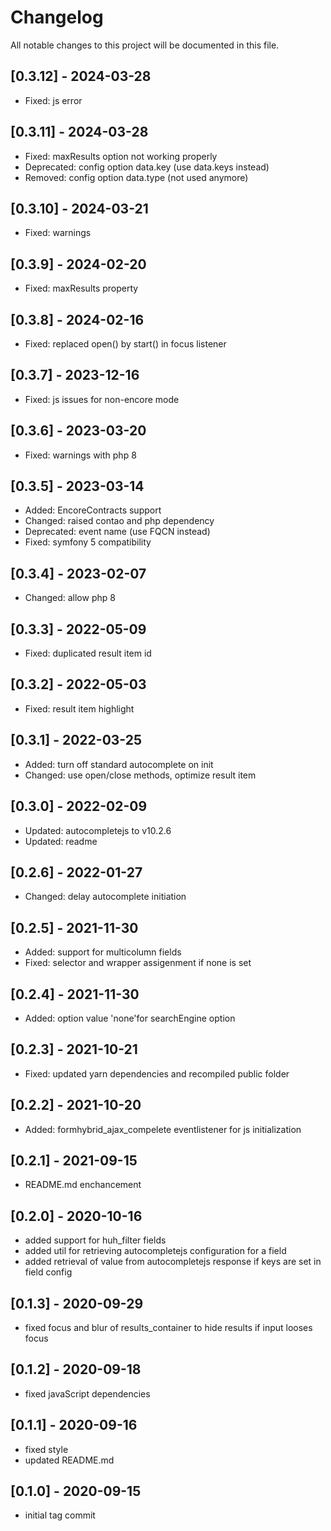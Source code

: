 # Changelog

All notable changes to this project will be documented in this file.

## [0.3.12] - 2024-03-28
- Fixed: js error

## [0.3.11] - 2024-03-28
- Fixed: maxResults option not working properly
- Deprecated: config option data.key (use data.keys instead)
- Removed: config option data.type (not used anymore)

## [0.3.10] - 2024-03-21
- Fixed: warnings

## [0.3.9] - 2024-02-20
- Fixed: maxResults property

## [0.3.8] - 2024-02-16
- Fixed: replaced open() by start() in focus listener

## [0.3.7] - 2023-12-16
- Fixed: js issues for non-encore mode

## [0.3.6] - 2023-03-20
- Fixed: warnings with php 8

## [0.3.5] - 2023-03-14
- Added: EncoreContracts support
- Changed: raised contao and php dependency
- Deprecated: event name (use FQCN instead)
- Fixed: symfony 5 compatibility

## [0.3.4] - 2023-02-07
- Changed: allow php 8

## [0.3.3] - 2022-05-09

- Fixed: duplicated result item id 

## [0.3.2] - 2022-05-03

- Fixed: result item highlight

## [0.3.1] - 2022-03-25

- Added: turn off standard autocomplete on init 
- Changed: use open/close methods, optimize result item

## [0.3.0] - 2022-02-09

- Updated: autocompletejs to v10.2.6
- Updated: readme

## [0.2.6] - 2022-01-27

- Changed: delay autocomplete initiation

## [0.2.5] - 2021-11-30

- Added: support for multicolumn fields
- Fixed: selector and wrapper assigenment if none is set

## [0.2.4] - 2021-11-30

- Added: option value 'none'for searchEngine option

## [0.2.3] - 2021-10-21
- Fixed: updated yarn dependencies and recompiled public folder

## [0.2.2] - 2021-10-20
- Added: formhybrid_ajax_compelete eventlistener for js initialization

## [0.2.1] - 2021-09-15
- README.md enchancement

## [0.2.0] - 2020-10-16
- added support for huh_filter fields
- added util for retrieving autocompletejs configuration for a field 
- added retrieval of value from autocompletejs response if keys are set in field config

## [0.1.3] - 2020-09-29
- fixed focus and blur of results_container to hide results if input looses focus

## [0.1.2] - 2020-09-18
- fixed javaScript dependencies

## [0.1.1] - 2020-09-16
- fixed style
- updated README.md

## [0.1.0] - 2020-09-15
- initial tag commit
